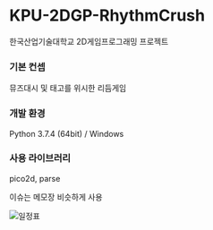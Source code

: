# KPU-2DGP-RhythmCrush
한국산업기술대학교 2D게임프로그래밍 프로젝트

### 기본 컨셉
뮤즈대시 및 태고를 위시한 리듬게임

### 개발 환경
Python 3.7.4 (64bit) / Windows

### 사용 라이브러리
pico2d, parse

이슈는 메모장 비슷하게 사용

![일정표](https://github.com/SpiceSoy/KPU-2DGP-RhythmCrush/blob/master/static/cal.png?raw=true)
